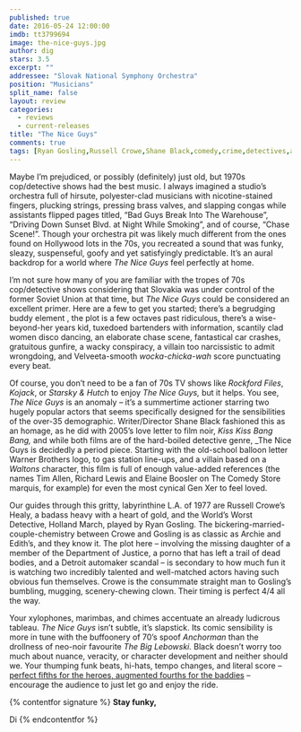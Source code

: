 ```yaml
---
published: true
date: 2016-05-24 12:00:00
imdb: tt3799694
image: the-nice-guys.jpg
author: dig
stars: 3.5
excerpt: ""
addressee: "Slovak National Symphony Orchestra"
position: "Musicians"
split_name: false
layout: review
categories: 
  - reviews
  - current-releases
title: "The Nice Guys"
comments: true
tags: [Ryan Gosling,Russell Crowe,Shane Black,comedy,crime,detectives,action]
---
```

Maybe I’m prejudiced, or possibly (definitely) just old, but 1970s cop/detective shows had the best music. I always imagined a studio’s orchestra full of hirsute, polyester-clad musicians with nicotine-stained fingers, plucking strings, pressing brass valves, and slapping congas while assistants flipped pages titled, “Bad Guys Break Into The Warehouse”, “Driving Down Sunset Blvd. at Night While Smoking”, and of course, “Chase Scene!”. Though your orchestra pit was likely much different from the ones found on Hollywood lots in the 70s, you recreated a sound that was funky, sleazy, suspenseful, goofy and yet satisfyingly predictable. It’s an aural backdrop for a world where _The Nice Guys_ feel perfectly at home.

I’m not sure how many of you are familiar with the tropes of 70s cop/detective shows considering that Slovakia was under control of the former Soviet Union at that time, but _The Nice Guys_ could be considered an excellent primer. Here are a few to get you started; there’s a begrudging buddy element , the plot is a few octaves past ridiculous, there’s a wise-beyond-her years kid, tuxedoed bartenders with information, scantily clad women disco dancing, an elaborate chase scene, fantastical car crashes, gratuitous gunfire, a wacky conspiracy, a villain too narcissistic to admit wrongdoing, and  Velveeta-smooth  _wocka-chicka-wah_ score punctuating every beat. 


Of course, you don’t need to be a fan of 70s TV shows like _Rockford Files_, _Kojack_, or _Starsky_ _& Hutch_ to enjoy _The Nice Guys,_ but it helps. You see, _The Nice Guys_ is an anomaly – it’s a summertime actioner starring two hugely popular actors that seems specifically designed for the sensibilities of the over-35 demographic. Writer/Director Shane Black fashioned this as an homage, as he did with 2005’s love letter to film noir, _Kiss_ _Kiss_ _Bang_ _Bang,_ and while both films are of the hard-boiled detective genre, _The Nice Guys is decidedly a period piece. Starting with the old-school balloon letter Warner Brothers logo, to gas station line-ups, and a villain based on a _Waltons_ character, this film is full of enough value-added references (the names Tim Allen, Richard Lewis and Elaine Boosler on The Comedy Store marquis, for example) for even the most cynical Gen Xer to feel loved. 

Our guides through this gritty, labyrinthine L.A. of 1977 are Russell Crowe’s Healy, a badass heavy with a heart of gold, and the World’s Worst Detective, Holland March, played by Ryan Gosling. The bickering-married-couple-chemistry between Crowe and Gosling is as classic as Archie and Edith’s, and they know it. The plot here – involving the missing daughter of a member of the Department of Justice, a porno that has left a trail of dead bodies, and a Detroit automaker scandal – is secondary to how much fun it is watching two incredibly talented and well-matched actors having such obvious fun themselves. Crowe is the consummate straight man to Gosling’s bumbling, mugging, scenery-chewing clown. Their timing is perfect 4/4 all the way. 

Your xylophones, marimbas, and chimes accentuate an already ludicrous tableau. _The Nice Guys_ isn’t subtle, it’s slapstick. Its comic sensibility is more in tune with the buffoonery of 70’s spoof _Anchorman_ than the drollness of neo-noir favourite _The Big Lebowski._ Black doesn’t worry too much about nuance, veracity, or character development and neither should we. Your thumping funk beats, hi-hats, tempo changes, and literal score – [perfect fifths for the heroes, augmented fourths for the baddies](https://vimeo.com/36459216) – encourage the audience to just let go and enjoy the ride.

{% contentfor signature %}
**Stay funky,**

Di
{% endcontentfor %}